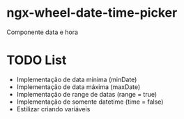# ngx-wheel-date-time-picker
Componente data e hora


# TODO List
- Implementação de data mínima (minDate)
- Implementação de data máxima (maxDate)
- Implementação de range de datas (range = true)
- Implementação de somente datetime (time = false)
- Estilizar criando variáveis
